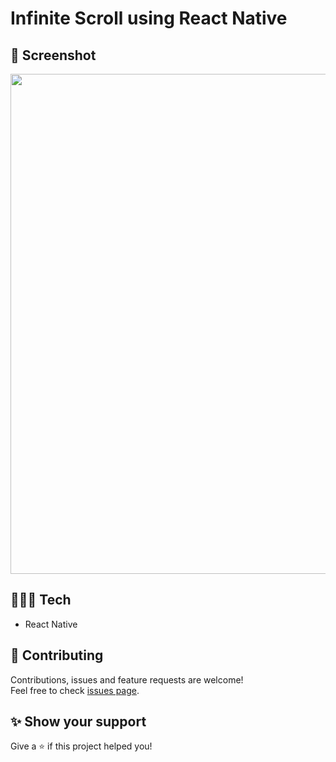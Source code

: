 # Infinite Scroll using React Native

## 📸 Screenshot

<img src="https://user-images.githubusercontent.com/115879524/226671912-c664b00b-47de-415c-afd0-6229cbed8e7a.jpg" data-canonical-src="https://user-images.githubusercontent.com/115879524/226671912-c664b00b-47de-415c-afd0-6229cbed8e7a.jpg" width="800" />

## 👨🏻‍💻 Tech

* React Native

## 🤝 Contributing

Contributions, issues and feature requests are welcome!<br />Feel free to check [issues page](../../issues).

## ✨ Show your support

Give a ⭐️ if this project helped you!
